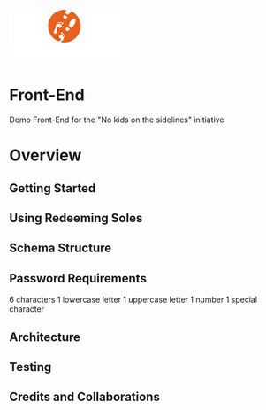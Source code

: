 ![redeeming soles logo image](assets/logo__white_200w.png)

# Front-End
Demo Front-End for the "No kids on the sidelines" initiative

# Overview

## Getting Started

## Using Redeeming Soles

## Schema Structure

## Password Requirements

6 characters
1 lowercase letter
1 uppercase letter
1 number
1 special character

## Architecture

## Testing

## Credits and Collaborations

